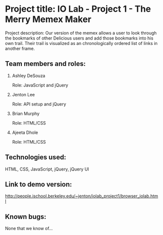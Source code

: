 <h1>Project title: IO Lab - Project 1 - The Merry Memex Maker </h6>
<p>Project description: Our version of the memex allows a user to look through the bookmarks of other Delicious users and add those bookmarks into his own trail. Their trail is visualized as an chronologically ordered list of links in another frame.</p>
<h2>Team members and roles:</h2> 
	<ol>
	<li>Ashley DeSouza
		<p>Role: JavaScript and jQuery</p>
	</li>
	<li>Jenton Lee
		<p>Role: API setup and jQuery</p>
	</li>
	<li>Brian Murphy
		<p>Role: HTML/CSS</p>
	</li>
	<li>Ajeeta Dhole
		<p>Role: HTML/CSS</p>
	</li>
	</ol>
<h2>Technologies used:</h2>
<p>HTML, CSS, JavaScript, jQuery, jQuery UI</p>
<h2>Link to demo version:</h2>
<p><a href="http://people.ischool.berkeley.edu/~jenton/iolab_project1/browser_iolab.html">http://people.ischool.berkeley.edu/~jenton/iolab_project1/browser_iolab.html</a></p>
<h2>Known bugs: </h2>
<p>None that we know of...</p>